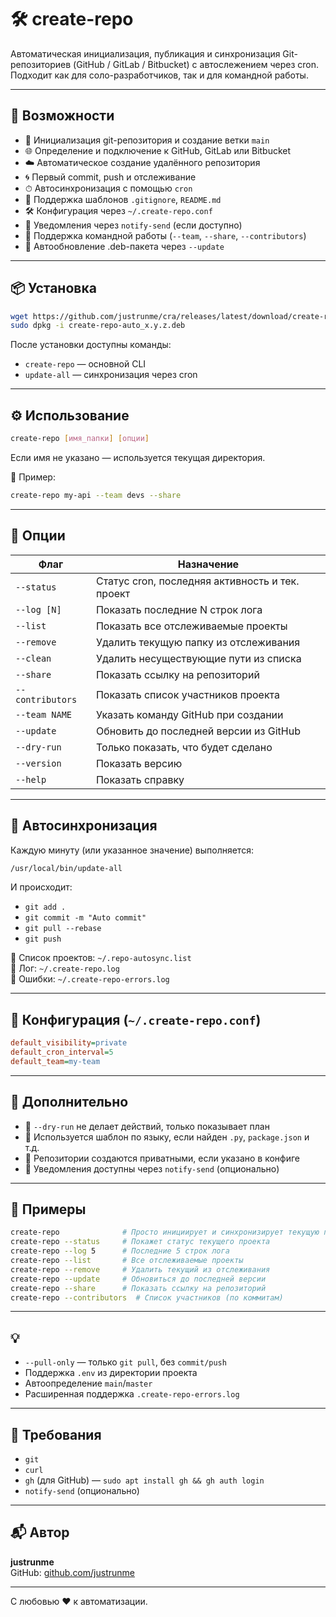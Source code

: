 # 🛠 create-repo

Автоматическая инициализация, публикация и синхронизация Git-репозиториев (GitHub / GitLab / Bitbucket) с автослежением через cron.  
Подходит как для соло-разработчиков, так и для командной работы.

---

## 🚀 Возможности

- 🔧 Инициализация git-репозитория и создание ветки `main`
- 🌐 Определение и подключение к GitHub, GitLab или Bitbucket
- ☁️ Автоматическое создание удалённого репозитория
- 🌀 Первый commit, push и отслеживание
- ⏱ Автосинхронизация с помощью `cron`
- 📁 Поддержка шаблонов `.gitignore`, `README.md`
- 🛠 Конфигурация через `~/.create-repo.conf`
- 🔔 Уведомления через `notify-send` (если доступно)
- 👥 Поддержка командной работы (`--team`, `--share`, `--contributors`)
- 🔁 Автообновление .deb-пакета через `--update`

---

## 📦 Установка

```bash
wget https://github.com/justrunme/cra/releases/latest/download/create-repo-auto_x.y.z.deb
sudo dpkg -i create-repo-auto_x.y.z.deb
```

После установки доступны команды:

- `create-repo` — основной CLI
- `update-all` — синхронизация через cron

---

## ⚙️ Использование

```bash
create-repo [имя_папки] [опции]
```

Если имя не указано — используется текущая директория.

🔧 Пример:

```bash
create-repo my-api --team devs --share
```

---

## 🧠 Опции

| Флаг               | Назначение |
|--------------------|------------|
| `--status`         | Статус cron, последняя активность и тек. проект |
| `--log [N]`        | Показать последние N строк лога |
| `--list`           | Показать все отслеживаемые проекты |
| `--remove`         | Удалить текущую папку из отслеживания |
| `--clean`          | Удалить несуществующие пути из списка |
| `--share`          | Показать ссылку на репозиторий |
| `--contributors`   | Показать список участников проекта |
| `--team NAME`      | Указать команду GitHub при создании |
| `--update`         | Обновить до последней версии из GitHub |
| `--dry-run`        | Только показать, что будет сделано |
| `--version`        | Показать версию |
| `--help`           | Показать справку |

---

## 🔁 Автосинхронизация

Каждую минуту (или указанное значение) выполняется:

```bash
/usr/local/bin/update-all
```

И происходит:

- `git add .`
- `git commit -m "Auto commit"`
- `git pull --rebase`
- `git push`

📍 Список проектов: `~/.repo-autosync.list`  
📜 Лог: `~/.create-repo.log`  
🐞 Ошибки: `~/.create-repo-errors.log`

---

## 🧩 Конфигурация (`~/.create-repo.conf`)

```ini
default_visibility=private
default_cron_interval=5
default_team=my-team
```

---

## 🧰 Дополнительно

- 🧪 `--dry-run` не делает действий, только показывает план
- 🧠 Используется шаблон по языку, если найден `.py`, `package.json` и т.д.
- 🔐 Репозитории создаются приватными, если указано в конфиге
- 💬 Уведомления доступны через `notify-send` (опционально)

---

## 📘 Примеры

```bash
create-repo              # Просто инициирует и синхронизирует текущую папку
create-repo --status     # Покажет статус текущего проекта
create-repo --log 5      # Последние 5 строк лога
create-repo --list       # Все отслеживаемые проекты
create-repo --remove     # Удалить текущий из отслеживания
create-repo --update     # Обновиться до последней версии
create-repo --share      # Показать ссылку на репозиторий
create-repo --contributors  # Список участников (по коммитам)
```

---

## 💡

- `--pull-only` — только `git pull`, без `commit/push`
- Поддержка `.env` из директории проекта
- Автоопределение `main`/`master`
- Расширенная поддержка `.create-repo-errors.log`

---

## 🧪 Требования

- `git`
- `curl`
- `gh` (для GitHub) — `sudo apt install gh && gh auth login`
- `notify-send` (опционально)

---

## 📬 Автор

**justrunme**  
GitHub: [github.com/justrunme](https://github.com/justrunme)

---

С любовью ❤️ к автоматизации.
```
